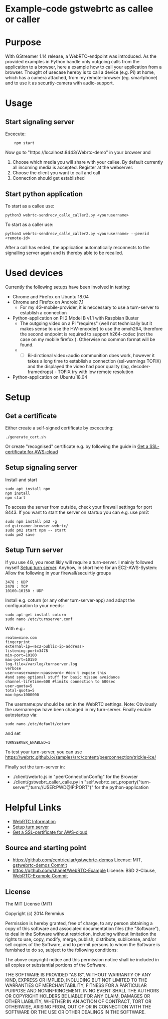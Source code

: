Example-code gstwebrtc as callee or caller
==============

# Purpose
With GStreamer 1.14 release, a WebRTC-endpoint was introduced. As the provided examples in Python handle only outgoing calls from the application to a browser, here a example how to call your application from a browser.
Thought of usecase hereby is to call a device (e.g. Pi) at home, which has a camera attached, from my remote-browser (eg. smartphone) and to use it as securtiy-camera with audio-support. 

# Usage

## Start signaling server
Excecute:
```
    npm start
```
Now go to "https://localhost:8443/Webrtc-demo" in your browser and
1. Choose which media you will share with your callee. By default currently all incoming media is accepted. Register at the webserver. 
2. Choose the client you want to call and call
3. Connection should get established

## Start python application
To start as a callee use:
```
python3 webrtc-sendrecv_calle_caller2.py <yourusername>
```
To start as a caller use:
```
python3 webrtc-sendrecv_calle_caller2.py <yourusername> --peerid <remote-id>
```
After a call has ended, the application automatically reconnects to the signalling server again and is thereby able to be recalled.

# Used devices
Currently the following setups have been involved in testing:
* Chrome and Firefox on Ubuntu 18.04
* Chrome and Firefox on Android 7.1
    * For my 4G-mobile-provider, it is neccessary to use a turn-server to establish a connection
* Python-application on Pi 2 Model B v1.1 with Raspbian Buster
    * The outgoing video on a Pi "requires" (well not technically but it makes sense to use the HW-encoder) to use the omxh264, therefore the second endpoint is required to support h264-codec (not the case on my mobile firefox ). Otherwise no common format will be found.
    * - [ ] Bi-dirctional video+audio communition does work, however it takes a long time to establish a connection (ssl-warnings TOFIX) and the displayed the video had poor quality (lag, decoder-framedrops) - TOFIX try with low remote resolution
* Python-application on Ubuntu 18.04



# Setup

## Get a certificate
Either create a self-signed certificate by excecuting: 
```
./generate_cert.sh
```
Or create "recognised" certificate e.g. by following the guide in [Get a SSL-certificate for AWS-cloud](https://www.webcreta.com/how-to-letsencrypt-ssl-certificate-install-on-aws-ec2-ubuntu-instance/ "Named link title") 

## Setup signaling server
Install and start
```
sudo apt install npm
npm install
npm start
```
To access the server from outside, check your firewall settings for port 8443.
If you want to start the server on startup you can e.g. use pm2:
```
sudo npm install pm2 -g
cd gstreamer-browser-webrtc/
sudo pm2 start npm -- start
sudo pm2 save
```
## Setup Turn server
If you use 4G, you most likly will require a turn-server. I mainly followed myself [Setup turn server](https://medium.com/@omidborjian/setup-your-own-turn-stun-signal-relay-server-on-aws-ec2-78a8bfcb71c3 "Named link title").
Anyhow, in short here for an EC2-AWS-System:
Allow the following in your firewall/secuirtiy groups 
```
3478 : UDP
3478 : TCP
10100–10150 : UDP
```
Install e.g. coturn (or any other turn-server-app) and adapt the configuration to your needs:
```
sudo apt-get install coturn
sudo nano /etc/turnserver.conf
```
With e.g.:
```
realm=mine.com
fingerprint
external-ip=<ec2-public-ip-address>
listening-port=3478
min-port=10100
max-port=10150
log-file=/var/log/turnserver.log
verbose
user=<username>:<password> #don't expose this
#and some optional stuff for basic missue avoidance
channel-lifetime=600 #limits connection to 600sec
user-quota=5
total-quota=5
max-bps=1000000
```

The username:pw should be set in the WebRTC settings. Note: Obviously the username:pw have been changed in my turn-server.
Finally enable autostartup via:
```
sudo nano /etc/default/coturn
```
and set 
```
TURNSERVER_ENABLED=1
```
To test your turn-server, you can use https://webrtc.github.io/samples/src/content/peerconnection/trickle-ice/

Finally set the turn-server in:
* ./client/webrtc.js in "peerConnectionConfig" for the Browser
* ./client/gstwebrt_caller_calle.py in "self.webrtc.set_property("turn-server","turn://USER:PWD@IP:PORT")" for the python-application

# Helpful Links
* [WebRTC Information](https://temasys.io/webrtc-ice-sorcery/ "Named link title")
* [Setup turn server](https://medium.com/@omidborjian/setup-your-own-turn-stun-signal-relay-server-on-aws-ec2-78a8bfcb71c3 "Named link title") 
* [Get a SSL-certificate for AWS-cloud](https://www.webcreta.com/how-to-letsencrypt-ssl-certificate-install-on-aws-ec2-ubuntu-instance/ "Named link title") 

## Source and starting point  
* https://github.com/centricular/gstwebrtc-demos License: MIT, [gstwebrtc-demos Commit](https://github.com/centricular/gstwebrtc-demos/commit/0989b555414827aef1dc1cd811dee390bca740d3 "Named link title")
* https://github.com/shanet/WebRTC-Example License: BSD 2-Clause, [WebRTC-Example Commit](https://github.com/shanet/WebRTC-Example/commit/5f67119e4e3fe6911361a30aba7097143d3d3f6d "Named link title")

## License

The MIT License (MIT)

Copyright (c) 2014 Remmius

Permission is hereby granted, free of charge, to any person obtaining a copy
of this software and associated documentation files (the "Software"), to deal
in the Software without restriction, including without limitation the rights
to use, copy, modify, merge, publish, distribute, sublicense, and/or sell
copies of the Software, and to permit persons to whom the Software is
furnished to do so, subject to the following conditions:

The above copyright notice and this permission notice shall be included in
all copies or substantial portions of the Software.

THE SOFTWARE IS PROVIDED "AS IS", WITHOUT WARRANTY OF ANY KIND, EXPRESS OR
IMPLIED, INCLUDING BUT NOT LIMITED TO THE WARRANTIES OF MERCHANTABILITY,
FITNESS FOR A PARTICULAR PURPOSE AND NONINFRINGEMENT. IN NO EVENT SHALL THE
AUTHORS OR COPYRIGHT HOLDERS BE LIABLE FOR ANY CLAIM, DAMAGES OR OTHER
LIABILITY, WHETHER IN AN ACTION OF CONTRACT, TORT OR OTHERWISE, ARISING FROM,
OUT OF OR IN CONNECTION WITH THE SOFTWARE OR THE USE OR OTHER DEALINGS IN
THE SOFTWARE.
